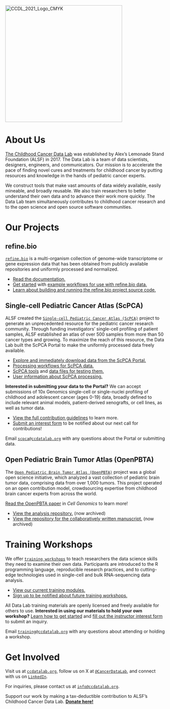 <img width="368" alt="CCDL_2021_Logo_CMYK" src="https://user-images.githubusercontent.com/87316564/141848857-772821a0-63ca-4406-809f-60a00514ebca.png">


# About Us 

[The Childhood Cancer Data Lab](https://www.ccdatalab.org/) was established by Alex’s Lemonade Stand Foundation (ALSF) in 2017. 
The Data Lab is a team of data scientists, designers, engineers, and communicators. 
Our mission is to accelerate the pace of finding novel cures and treatments for childhood cancer by putting resources and knowledge in the hands of pediatric cancer experts. 

We construct tools that make vast amounts of data widely available, easily mineable, and broadly reusable. 
We also train researchers to better understand their own data and to advance their work more quickly. 
The Data Lab team simultaneously contributes to childhood cancer research and to the open science and open source software communities.

# Our Projects

## refine.bio 

[`refine.bio`](https://www.refine.bio/) is a multi-organism collection of genome-wide transcriptome or gene expression data that has been obtained from publicly available repositories and uniformly processed and normalized.
 
* [Read the documentation.](http://docs.refine.bio/en/latest/)
* [Get started](https://alexslemonade.github.io/refinebio-examples/01-getting-started/getting-started.html) with [example workflows for use with refine.bio data.](https://github.com/AlexsLemonade/refinebio-examples)
* [Learn about building and running the refine.bio project source code.](https://github.com/AlexsLemonade/refinebio)

## Single-cell Pediatric Cancer Atlas (ScPCA)

ALSF created the [`Single-cell Pediatric Cancer Atlas (ScPCA)`](https://scpca.alexslemonade.org/) project to generate an unprecedented resource for the pediatric cancer research community. 
Through funding investigators’ single-cell profiling of patient samples, ALSF established an atlas of over 500 samples from more than 50 cancer types and growing. 
To maximize the reach of this resource, the Data Lab built the ScPCA Portal to make the uniformly processed data freely available.


* [Explore and immediately download data from the ScPCA Portal.](https://scpca.alexslemonade.org/) 
* [Processing workflows for ScPCA data.](https://github.com/AlexsLemonade/scpca-nf)
* [ScPCA tools](https://github.com/AlexsLemonade/scpcaTools) and [data files for testing them.](https://github.com/AlexsLemonade/scpcaData)
* [User information about ScPCA processing.](https://github.com/AlexsLemonade/scpca-docs)


**Interested in submitting your data to the Portal?**
We can accept submissions of 10x Genomics single-cell or single-nuclei profiling of childhood and adolescent cancer (ages 0-19) data, broadly defined to include relevant animal models, patient-derived xenografts, or cell lines, as well as tumor data. 

* [View the full contribution guidelines](https://scpca.alexslemonade.org/contribute) to learn more.
* [Submit an interest form](https://share.hsforms.com/1Fs_Z94OzS7abnh5qEieOTA336z0) to be notified about our next call for contributions!

Email [`scpca@ccdatalab.org`](mailto:scpca@ccdatalab.org) with any questions about the Portal or submitting data.

## Open Pediatric Brain Tumor Atlas (OpenPBTA)

The [`Open Pediatric Brain Tumor Atlas (OpenPBTA)`](https://www.ccdatalab.org/openpbta) project was a global open science initiative, which analyzed a vast collection of pediatric brain tumor data, comprising data from over 1,000 tumors. 
This project operated on an open contribution model, crowdsourcing expertise from childhood brain cancer experts from across the world. 

[Read the OpenPBTA paper](https://doi.org/10.1016/j.xgen.2023.100340) in *Cell Genomics* to learn more!

* [View the analysis repository.](https://github.com/AlexsLemonade/OpenPBTA-analysis) (now archived)
* [View the repository for the collaboratively written manuscript.](https://github.com/AlexsLemonade/OpenPBTA-manuscript) (now archived)

# Training Workshops

We offer [`training workshops`](http://ccdatalab.org/training) to teach researchers the data science skills they need to examine their own data.
Participants are introduced to the R programming language, reproducible research practices, and to cutting-edge technologies used in single-cell and bulk RNA-sequencing data analysis. 

* [View our current training modules.](https://github.com/AlexsLemonade/training-modules) 
* [Sign up to be notified about future training workshops.](https://share.hsforms.com/1y55bYTSKSVKVOejXnM9lIg336z0) 

All Data Lab training materials are openly licensed and freely available for others to use. 
**Interested in using our materials to hold your own workshop?** 
[Learn how to get started](https://www.ccdatalab.org/hold-a-workshop) and [fill out the instructor interest form](https://share.hsforms.com/1KgR746BzThGUs-NG4oHgsw336z0) to submit an inquiry.

Email [`training@ccdatalab.org`](mailto:training@ccdatalab.org) with any questions about attending or holding a workshop.

# Get Involved

Visit us at [`ccdatalab.org`](http://ccdatalab.org), follow us on X at [`@CancerDataLab`](https://twitter.com/cancerdatalab), and connect with us on [`LinkedIn`](https://www.linkedin.com/showcase/childhood-cancer-data-lab/).

For inquiries, please contact us at [`info@ccdatalab.org`](mailto:info@ccdatalab.org).

Support our work by making a tax-deductible contribution to ALSF’s Childhood Cancer Data Lab. [**Donate here!**](http://ccdatalab.org/donate-link)
